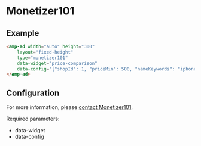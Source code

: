 <!---
Copyright 2016 The AMP HTML Authors. All Rights Reserved.

Licensed under the Apache License, Version 2.0 (the "License");
you may not use this file except in compliance with the License.
You may obtain a copy of the License at

      http://www.apache.org/licenses/LICENSE-2.0

Unless required by applicable law or agreed to in writing, software
distributed under the License is distributed on an "AS-IS" BASIS,
WITHOUT WARRANTIES OR CONDITIONS OF ANY KIND, either express or implied.
See the License for the specific language governing permissions and
limitations under the License.
-->

# Monetizer101

## Example

```html
<amp-ad width="auto" height="300"
    layout="fixed-height"
    type="monetizer101"
    data-widget="price-comparison"
    data-config='{"shopId": 1, "priceMin": 500, "nameKeywords": "iphone"}'>
</amp-ad> 
```

## Configuration

For more information, please [contact Monetizer101](http://monetizer101.com/apply-now/).

Required parameters:
- data-widget
- data-config
